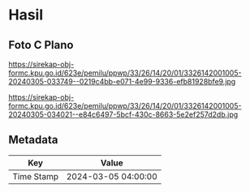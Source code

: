 # Hasil

## Foto C Plano

https://sirekap-obj-formc.kpu.go.id/623e/pemilu/ppwp/33/26/14/20/01/3326142001005-20240305-033749--0219c4bb-e071-4e99-9336-efb81928bfe9.jpg

https://sirekap-obj-formc.kpu.go.id/623e/pemilu/ppwp/33/26/14/20/01/3326142001005-20240305-034021--e84c6497-5bcf-430c-8663-5e2ef257d2db.jpg


## Metadata

| Key        | Value               |
| ---------- | ------------------- |
| Time Stamp | 2024-03-05 04:00:00 |



